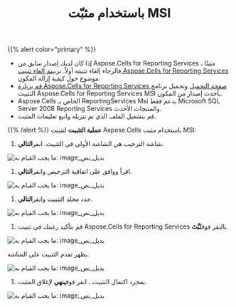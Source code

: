 ﻿---
title: باستخدام مثبّت MSI
type: docs
weight: 10
url: /ar/reportingservices/using-msi-installer/
---
{{% alert color="primary" %}} 

- إذا كان لديك إصدار سابق من Aspose.Cells for Reporting Services مثبتًا ، فالرجاء إلغاء تثبيته أولاً. نرى[يتم إلغاء تثبيت Aspose.Cells for Reporting Services](/cells/ar/reportingservices/uninstalling-aspose-cells-for-reporting-services/) موضوع حول كيفية إزالة المكون.
- [قم بزيارة Aspose.Cells for Reporting Services صفحة التحميل](https://downloads.aspose.com/cells/reportingservices) وتحميل برنامج التثبيت Aspose.Cells for Reporting Services MSI بأحدث إصدار من المكون.
 - Aspose.Cells الخاص بـ ReportingServices Msi يدعم فقط Microsoft SQL Server 2008 Reporting Services والمنتجات الأحدث.
- قم بتشغيل الملف الذي تم تنزيله واتبع تعليمات المثبت.

{{% /alert %}} 
**عملية التثبيت**
لتثبيت Aspose.Cells باستخدام مثبت MSI:

1.  شاشة الترحيب هي الشاشة الأولى في التثبيت. انقر**التالي**.

![ما يجب القيام به: image_بديل_نص](using-msi-installer_1.png)




1.  اقرأ ووافق على اتفاقية الترخيص وانقر**التالي**.

![ما يجب القيام به: image_بديل_نص](using-msi-installer_2.png)




1.  حدد مجلد التثبيت وانقر**التالي**. 

![ما يجب القيام به: image_بديل_نص](using-msi-installer_3.png)




1.  قم بتأكيد رغبتك في تثبيت Aspose.Cells for Reporting Services بالنقر فوق**ثَبَّتَ**. 

![ما يجب القيام به: image_بديل_نص](using-msi-installer_4.png)



 يظهر تقدم التثبيت على الشاشة.

![ما يجب القيام به: image_بديل_نص](using-msi-installer_5.png)




1.  بمجرد اكتمال التثبيت ، انقر فوق**ينهي** لإغلاق المثبت.

![ما يجب القيام به: image_بديل_نص](using-msi-installer_6.png)
